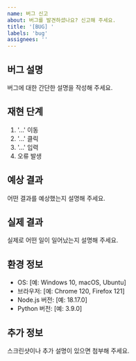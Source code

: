 ```yaml
---
name: 버그 신고
about: 버그를 발견하셨나요? 신고해 주세요.
title: '[BUG] '
labels: 'bug'
assignees: ''
---
```


## 버그 설명
버그에 대한 간단한 설명을 작성해 주세요.

## 재현 단계
1. '...' 이동
2. '...' 클릭
3. '...' 입력
4. 오류 발생

## 예상 결과
어떤 결과를 예상했는지 설명해 주세요.

## 실제 결과
실제로 어떤 일이 일어났는지 설명해 주세요.

## 환경 정보
- OS: [예: Windows 10, macOS, Ubuntu]
- 브라우저: [예: Chrome 120, Firefox 121]
- Node.js 버전: [예: 18.17.0]
- Python 버전: [예: 3.9.0]

## 추가 정보
스크린샷이나 추가 설명이 있으면 첨부해 주세요.

